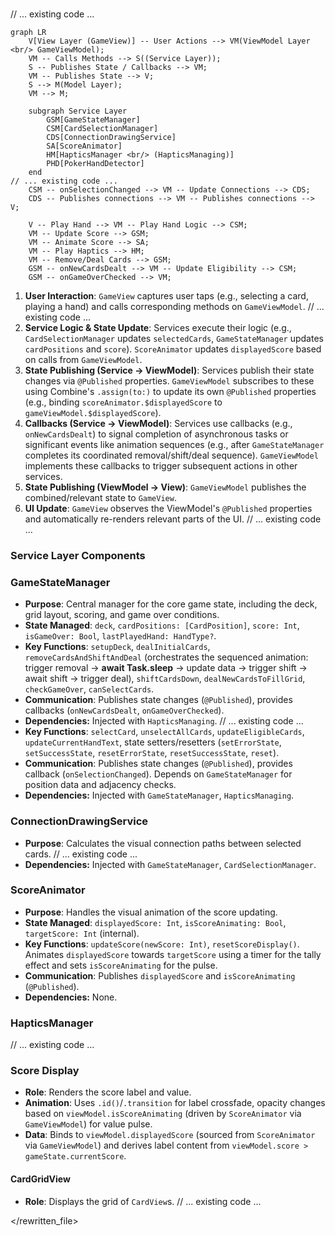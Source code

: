 \
// ... existing code ...
```mermaid
graph LR
    V[View Layer (GameView)] -- User Actions --> VM(ViewModel Layer <br/> GameViewModel);
    VM -- Calls Methods --> S((Service Layer));
    S -- Publishes State / Callbacks --> VM;
    VM -- Publishes State --> V;
    S --> M(Model Layer);
    VM --> M;

    subgraph Service Layer
        GSM[GameStateManager]
        CSM[CardSelectionManager]
        CDS[ConnectionDrawingService]
        SA[ScoreAnimator]
        HM[HapticsManager <br/> (HapticsManaging)]
        PHD[PokerHandDetector]
    end
// ... existing code ...
    CSM -- onSelectionChanged --> VM -- Update Connections --> CDS;
    CDS -- Publishes connections --> VM -- Publishes connections --> V;
    
    V -- Play Hand --> VM -- Play Hand Logic --> CSM;
    VM -- Update Score --> GSM;
    VM -- Animate Score --> SA;
    VM -- Play Haptics --> HM;
    VM -- Remove/Deal Cards --> GSM;
    GSM -- onNewCardsDealt --> VM -- Update Eligibility --> CSM;
    GSM -- onGameOverChecked --> VM;
```

1.  **User Interaction**: `GameView` captures user taps (e.g., selecting a card, playing a hand) and calls corresponding methods on `GameViewModel`.
// ... existing code ...
3.  **Service Logic & State Update**: Services execute their logic (e.g., `CardSelectionManager` updates `selectedCards`, `GameStateManager` updates `cardPositions` and `score`). `ScoreAnimator` updates `displayedScore` based on calls from `GameViewModel`.
4.  **State Publishing (Service -> ViewModel)**: Services publish their state changes via `@Published` properties. `GameViewModel` subscribes to these using Combine's `.assign(to:)` to update its own `@Published` properties (e.g., binding `scoreAnimator.$displayedScore` to `gameViewModel.$displayedScore`).
5.  **Callbacks (Service -> ViewModel)**: Services use callbacks (e.g., `onNewCardsDealt`) to signal completion of asynchronous tasks or significant events like animation sequences (e.g., after `GameStateManager` completes its coordinated removal/shift/deal sequence). `GameViewModel` implements these callbacks to trigger subsequent actions in other services.
6.  **State Publishing (ViewModel -> View)**: `GameViewModel` publishes the combined/relevant state to `GameView`.
7.  **UI Update**: `GameView` observes the ViewModel's `@Published` properties and automatically re-renders relevant parts of the UI.
// ... existing code ...
### Service Layer Components

### GameStateManager
- **Purpose**: Central manager for the core game state, including the deck, grid layout, scoring, and game over conditions.
- **State Managed**: `deck`, `cardPositions: [CardPosition]`, `score: Int`, `isGameOver: Bool`, `lastPlayedHand: HandType?`.
- **Key Functions**: `setupDeck`, `dealInitialCards`, `removeCardsAndShiftAndDeal` (orchestrates the sequenced animation: trigger removal -> **await Task.sleep** -> update data -> trigger shift -> await shift -> trigger deal), `shiftCardsDown`, `dealNewCardsToFillGrid`, `checkGameOver`, `canSelectCards`.
- **Communication**: Publishes state changes (`@Published`), provides callbacks (`onNewCardsDealt`, `onGameOverChecked`).
- **Dependencies:** Injected with `HapticsManaging`.
// ... existing code ...
- **Key Functions**: `selectCard`, `unselectAllCards`, `updateEligibleCards`, `updateCurrentHandText`, state setters/resetters (`setErrorState`, `setSuccessState`, `resetErrorState`, `resetSuccessState`, `reset`).
- **Communication**: Publishes state changes (`@Published`), provides callback (`onSelectionChanged`). Depends on `GameStateManager` for position data and adjacency checks.
- **Dependencies:** Injected with `GameStateManager`, `HapticsManaging`.

### ConnectionDrawingService
- **Purpose**: Calculates the visual connection paths between selected cards.
// ... existing code ...
- **Dependencies:** Injected with `GameStateManager`, `CardSelectionManager`.

### ScoreAnimator
- **Purpose**: Handles the visual animation of the score updating.
- **State Managed**: `displayedScore: Int`, `isScoreAnimating: Bool`, `targetScore: Int` (internal).
- **Key Functions**: `updateScore(newScore: Int)`, `resetScoreDisplay()`. Animates `displayedScore` towards `targetScore` using a timer for the tally effect and sets `isScoreAnimating` for the pulse.
- **Communication**: Publishes `displayedScore` and `isScoreAnimating` (`@Published`).
- **Dependencies:** None.

### HapticsManager
// ... existing code ...
### Score Display
- **Role**: Renders the score label and value.
- **Animation**: Uses `.id()`/`.transition` for label crossfade, opacity changes based on `viewModel.isScoreAnimating` (driven by `ScoreAnimator` via `GameViewModel`) for value pulse.
- **Data**: Binds to `viewModel.displayedScore` (sourced from `ScoreAnimator` via `GameViewModel`) and derives label content from `viewModel.score > gameState.currentScore`.

#### CardGridView
- **Role**: Displays the grid of `CardView`s.
// ... existing code ...

</rewritten_file> 